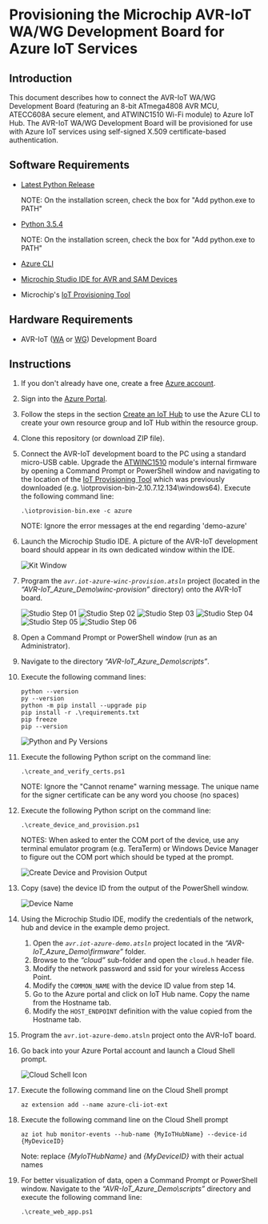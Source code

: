 # Provisioning the Microchip AVR-IoT WA/WG Development Board for Azure IoT Services

## Introduction

 This document describes how to connect the AVR-IoT WA/WG Development Board (featuring an 8-bit ATmega4808 AVR MCU, ATECC608A secure element, and ATWINC1510 Wi-Fi module) to Azure IoT Hub. The AVR-IoT WA/WG Development Board will be provisioned for use with Azure IoT services using self-signed X.509 certificate-based authentication.

## Software Requirements

- [Latest Python Release](https://www.python.org/downloads/)

	NOTE: On the installation screen, check the box for "Add python.exe to PATH"

- [Python 3.5.4](https://www.python.org/downloads/release/python-354/)

	NOTE: On the installation screen, check the box for "Add python.exe to PATH"

- [Azure CLI](https://docs.microsoft.com/en-us/cli/azure/install-azure-cli?view=azure-cli-latest)

- [Microchip Studio IDE for AVR and SAM Devices](https://www.microchip.com/en-us/tools-resources/develop/microchip-studio)

- Microchip's [IoT Provisioning Tool](https://www.microchip.com/en-us/solutions/internet-of-things/iot-development-kits/iot-provisioning-tool)

## Hardware Requirements

- AVR-IoT ([WA](https://www.microchip.com/en-us/development-tool/EV15R70A) or [WG](https://www.microchip.com/en-us/development-tool/AC164160)) Development Board

## Instructions

1.	If you don't already have one, create a free [Azure account](https://azure.microsoft.com/en-us/free/?WT.mc_id=A261C142F).

2.	Sign into the [Azure Portal](https://portal.azure.com/).

3.	Follow the steps in the section [Create an IoT Hub](https://docs.microsoft.com/en-us/azure/iot-hub/quickstart-send-telemetry-node#create-an-iot-hub) to use the Azure CLI to create your own resource group and IoT Hub within the resource group.

4.	Clone this repository (or download ZIP file).

5.	Connect the AVR-IoT development board to the PC using a standard micro-USB cable. Upgrade the [ATWINC1510](https://www.microchip.com/en-us/product/ATWINC1510) module's internal firmware by opening a Command Prompt or PowerShell window and navigating to the location of the [IoT Provisioning Tool](https://www.microchip.com/en-us/solutions/internet-of-things/iot-development-kits/iot-provisioning-tool) which was previously downloaded (e.g. \iotprovision-bin-2.10.7.12.134\windows64). Execute the following command line:

    ```shell
	.\iotprovision-bin.exe -c azure
    ```

    NOTE: Ignore the error messages at the end regarding 'demo-azure'

6.	Launch the Microchip Studio IDE. A picture of the AVR-IoT development board should appear in its own dedicated window within the IDE.

	![Kit Window](./img/Kit_Window.png)

7.	Program the *`avr.iot-azure-winc-provision.atsln`* project (located in the *“AVR-IoT_Azure_Demo\winc-provision”* directory) onto the AVR-IoT board.


	![Studio Step 01](./img/Studio_Step_01.png)
	![Studio Step 02](./img/Studio_Step_02.png)
	![Studio Step 03](./img/Studio_Step_03.png)
	![Studio Step 04](./img/Studio_Step_04.png)
	![Studio Step 05](./img/Studio_Step_05.png)
	![Studio Step 06](./img/Studio_Step_06.png)

8. Open a Command Prompt or PowerShell window (run as an Administrator).

9.	Navigate to the directory *“AVR-IoT_Azure_Demo\scripts”*.

10. Execute the following command lines:
    ```shell
	python --version
	py --version
	python -m pip install --upgrade pip
	pip install -r .\requirements.txt
	pip freeze
	pip --version
    ```
	![Python and Py Versions](./img/Python_Py_Versions.png)

11. Execute the following Python script on the command line:
    ```shell
	.\create_and_verify_certs.ps1
    ```

	NOTE: Ignore the "Cannot rename" warning message. The unique name for the signer certificate can be any word you choose (no spaces)

12. Execute the following Python script on the command line:
    ```shell
	.\create_device_and_provision.ps1
    ```

	NOTES: When asked to enter the COM port of the device, use any terminal emulator program (e.g. TeraTerm) or Windows Device Manager to figure out the COM port which should be typed at the prompt.

	![Create Device and Provision Output](./img/Device_Prov_Script.png)

13.	Copy (save) the device ID from the output of the PowerShell window.

	![Device Name](./img/DeviceName.PNG)

14.	Using the Microchip Studio IDE, modify the credentials of the network, hub and device in the example demo project.
	1. Open the *`avr.iot-azure-demo.atsln`* project located in the *“AVR-IoT_Azure_Demo\firmware”* folder.
	2. Browse to the *“cloud”* sub-folder and open the `cloud.h` header file.
	3. Modify the network password and ssid for your wireless Access Point.
	4. Modify the `COMMON_NAME` with the device ID value from step 14.
	5. Go to the Azure portal and click on IoT Hub name. Copy the name from the Hostname tab.
	6. Modify the `HOST_ENDPOINT` definition with the value copied from the Hostname tab.

15. Program the `avr.iot-azure-demo.atsln` project onto the AVR-IoT board.

16. Go back into your Azure Portal account and launch a Cloud Shell prompt.

	![Cloud Schell Icon](./img/CloudSchell.PNG)

17. Execute the following command line on the Cloud Shell prompt
    ```shell
	az extension add --name azure-cli-iot-ext
    ```

18. Execute the following command line on the Cloud Shell prompt
	```shell
	az iot hub monitor-events --hub-name {MyIoTHubName} --device-id {MyDeviceID}
	```

	Note: replace *{MyIoTHubName}* and *{MyDeviceID}* with their actual names

19. For better visualization of data, open a Command Prompt or PowerShell window. Navigate to the *“AVR-IoT_Azure_Demo\scripts”* directory and execute the following command line:  
	```shell
	.\create_web_app.ps1
	```